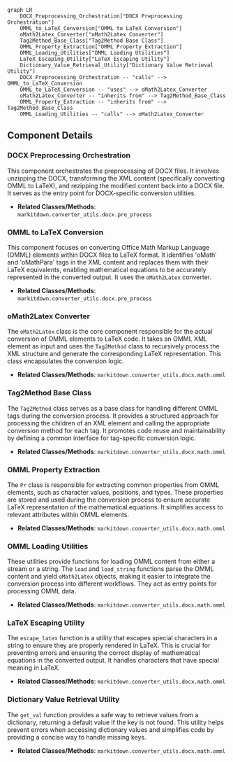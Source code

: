 ```mermaid
graph LR
    DOCX_Preprocessing_Orchestration["DOCX Preprocessing Orchestration"]
    OMML_to_LaTeX_Conversion["OMML to LaTeX Conversion"]
    oMath2Latex_Converter["oMath2Latex Converter"]
    Tag2Method_Base_Class["Tag2Method Base Class"]
    OMML_Property_Extraction["OMML Property Extraction"]
    OMML_Loading_Utilities["OMML Loading Utilities"]
    LaTeX_Escaping_Utility["LaTeX Escaping Utility"]
    Dictionary_Value_Retrieval_Utility["Dictionary Value Retrieval Utility"]
    DOCX_Preprocessing_Orchestration -- "calls" --> OMML_to_LaTeX_Conversion
    OMML_to_LaTeX_Conversion -- "uses" --> oMath2Latex_Converter
    oMath2Latex_Converter -- "inherits from" --> Tag2Method_Base_Class
    OMML_Property_Extraction -- "inherits from" --> Tag2Method_Base_Class
    OMML_Loading_Utilities -- "calls" --> oMath2Latex_Converter
```

## Component Details

### DOCX Preprocessing Orchestration
This component orchestrates the preprocessing of DOCX files. It involves unzipping the DOCX, transforming the XML content (specifically converting OMML to LaTeX), and rezipping the modified content back into a DOCX file. It serves as the entry point for DOCX-specific conversion utilities.
- **Related Classes/Methods**: `markitdown.converter_utils.docx.pre_process`

### OMML to LaTeX Conversion
This component focuses on converting Office Math Markup Language (OMML) elements within DOCX files to LaTeX format. It identifies 'oMath' and 'oMathPara' tags in the XML content and replaces them with their LaTeX equivalents, enabling mathematical equations to be accurately represented in the converted output. It uses the `oMath2Latex` converter.
- **Related Classes/Methods**: `markitdown.converter_utils.docx.pre_process`

### oMath2Latex Converter
The `oMath2Latex` class is the core component responsible for the actual conversion of OMML elements to LaTeX code. It takes an OMML XML element as input and uses the `Tag2Method` class to recursively process the XML structure and generate the corresponding LaTeX representation. This class encapsulates the conversion logic.
- **Related Classes/Methods**: `markitdown.converter_utils.docx.math.omml`

### Tag2Method Base Class
The `Tag2Method` class serves as a base class for handling different OMML tags during the conversion process. It provides a structured approach for processing the children of an XML element and calling the appropriate conversion method for each tag. It promotes code reuse and maintainability by defining a common interface for tag-specific conversion logic.
- **Related Classes/Methods**: `markitdown.converter_utils.docx.math.omml`

### OMML Property Extraction
The `Pr` class is responsible for extracting common properties from OMML elements, such as character values, positions, and types. These properties are stored and used during the conversion process to ensure accurate LaTeX representation of the mathematical equations. It simplifies access to relevant attributes within OMML elements.
- **Related Classes/Methods**: `markitdown.converter_utils.docx.math.omml`

### OMML Loading Utilities
These utilities provide functions for loading OMML content from either a stream or a string. The `load` and `load_string` functions parse the OMML content and yield `oMath2Latex` objects, making it easier to integrate the conversion process into different workflows. They act as entry points for processing OMML data.
- **Related Classes/Methods**: `markitdown.converter_utils.docx.math.omml`

### LaTeX Escaping Utility
The `escape_latex` function is a utility that escapes special characters in a string to ensure they are properly rendered in LaTeX. This is crucial for preventing errors and ensuring the correct display of mathematical equations in the converted output. It handles characters that have special meaning in LaTeX.
- **Related Classes/Methods**: `markitdown.converter_utils.docx.math.omml`

### Dictionary Value Retrieval Utility
The `get_val` function provides a safe way to retrieve values from a dictionary, returning a default value if the key is not found. This utility helps prevent errors when accessing dictionary values and simplifies code by providing a concise way to handle missing keys.
- **Related Classes/Methods**: `markitdown.converter_utils.docx.math.omml`
